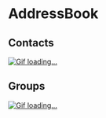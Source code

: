 # AddressBook

## Contacts
[![Gif loading...](https://i.imgur.com/d5ZNINy.gif)](https://i.imgur.com/d5ZNINy.mp4)

## Groups
[![Gif loading...](https://i.imgur.com/C0NEjJH.gif)](https://i.imgur.com/C0NEjJH.mp4)
